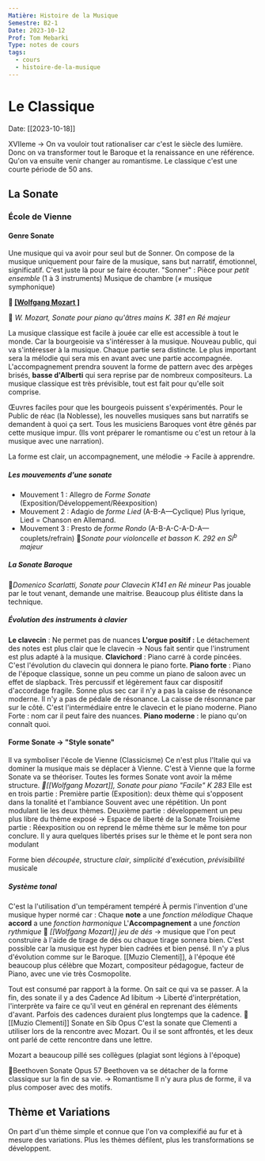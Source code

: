 ```yaml
---
Matière: Histoire de la Musique
Semestre: B2-1
Date: 2023-10-12
Prof: Tom Mebarki
Type: notes de cours
tags:
  - cours
  - histoire-de-la-musique
---
```

# Le Classique
Date: [[2023-10-18]] 

XVIIeme → On va vouloir tout rationaliser car c'est le siècle des lumière. Donc on va transformer tout le Baroque et la renaissance en une référence. Qu'on va ensuite venir changer au romantisme. 
Le classique c'est une courte période de 50 ans. 
## La Sonate 
### École de Vienne
#### Genre Sonate 
Une musique qui va avoir pour seul but de Sonner. On compose de la musique uniquement pour faire de la musique, sans but narratif, émotionnel, significatif. C'est juste là pour se faire écouter. 
"Sonner" : Pièce pour *petit ensemble* (1 à 3 instruments)
	Musique de chambre (≠ musique symphonique)

**👤 [[Wolfgang Mozart ]](1756-1791)**

🎵 *W. Mozart, Sonate pour piano qu'âtres mains K. 381 en Ré majeur*

La musique classique est facile à jouée car elle est accessible à tout le monde. Car la bourgeoisie va s'intéresser à la musique. Nouveau public, qui va s'intéresser à la musique. Chaque partie sera distincte. Le plus important sera la mélodie qui sera mis en avant avec une partie accompagnée. L'accompagnement prendra souvent la forme de pattern avec des arpèges brisés, **basse d'Alberti** qui sera reprise par de nombreux compositeurs.
La musique classique est très prévisible, tout est fait pour qu'elle soit comprise. 

Œuvres faciles pour que les bourgeois puissent s'expérimentés.
Pour le Public de réac (la Noblesse), les nouvelles musiques sans but narratifs se demandent à quoi ça sert. Tous les musiciens Baroques vont être gênés par cette musique impur. (Ils vont préparer le romantisme ou c'est un retour à la musique avec une narration).

La forme est clair, un accompagnement, une mélodie → Facile à apprendre. 
##### Les mouvements d'une sonate
- Mouvement 1 : Allegro de *Forme Sonate* (Exposition/Développement/Réexposition)
- Mouvement 2 : Adagio de *forme Lied* (A-B-A—Cyclique)
	Plus lyrique, Lied = Chanson en Allemand. 
- Mouvement 3 : Presto de *forme Rondo* (A-B-A-C-A-D-A—couplets/refrain)
	🎵*Sonate pour violoncelle et basson K. 292 en $Si^b$ majeur*


##### La Sonate Baroque 
🎵*Domenico Scarlatti, Sonate pour Clavecin K141 en Ré mineur*
Pas jouable par le tout venant, demande une maitrise. Beaucoup plus élitiste dans la technique.

##### Évolution des instruments à clavier

**Le clavecin** : Ne permet pas de nuances
**L'orgue positif :** Le détachement des notes est plus clair que le clavecin → Nous fait sentir que l'instrument est plus adapté à la musique.
**Clavichord** : Piano carré à corde pincées. C'est l'évolution du clavecin qui donnera le piano forte. 
**Piano forte** : Piano de l'époque classique, sonne un peu comme un piano de saloon avec un effet de slapback. Très percussif et légèrement faux car dispositif d'accordage fragile.
Sonne plus sec car il n'y a pas la caisse de résonance moderne. Il n'y a pas de pédale de résonance. La caisse de résonnance par sur le côté. 
C'est l'intermédiaire entre le clavecin et le piano moderne. 
Piano Forte : nom car il peut faire des nuances. 
**Piano moderne** : le piano qu'on connaît quoi. 
#### Forme Sonate → "Style sonate"
Il va symboliser l'école de Vienne (Classicisme)
Ce n'est plus l'Italie qui va dominer la musique mais se déplacer à Vienne. C'est à Vienne que la forme Sonate va se théoriser. 
Toutes les formes Sonate vont avoir la même structure. 
*🎵[[Wolfgang Mozart]], Sonate pour piano "Facile" K 283*
Elle est en trois partie :
Première partie (Exposition):  deux thème qui s'opposent dans la tonalité et l'ambiance
	Souvent avec une répétition. Un pont modulant lie les deux thèmes.
Deuxième partie : développement un peu plus libre du thème exposé → Espace de liberté de la Sonate
Troisième partie : Réexposition ou on reprend le même thème sur le même ton pour conclure. Il y aura quelques libertés prises sur le thème et le pont sera non modulant

Forme bien *découpée*, structure *clair*, *simplicité* d'exécution, *prévisibilité* musicale
##### Système tonal 
C'est la l'utilisation d'un tempérament tempéré 
À permis l'invention d'une musique hyper normé car : 
Chaque **note** a une *fonction mélodique*
Chaque **accord** a une *fonction harmonique*
L'**Accompagnement** a une *fonction rythmique*
🎵 *[[Wolfgang Mozart]] jeu de dés* → musique que l'on peut construire à l'aide de tirage de dés ou chaque tirage sonnera bien. 
C'est possible car la musique est hyper bien cadrées et bien pensé. Il n'y a plus d'évolution comme sur le Baroque. 
[[Muzio Clementi]], à l'époque été beaucoup plus célèbre que Mozart, compositeur pédagogue, facteur de Piano, avec une vie très Cosmopolite.

Tout est consumé par rapport à la forme. On sait ce qui va se passer. 
A la fin, des sonate il y a des Cadence Ad libitum → Liberté d'interprétation, l'interprète va faire ce qu'il veut en général en reprenant des éléments d'avant. Parfois des cadences duraient plus longtemps que la cadence. 
🎵 [[Muzio Clementi]] Sonate en Sib Opus
C'est la sonate que Clementi a utiliser lors de la rencontre avec Mozart. Ou il se sont affrontés, et les deux ont parlé de cette rencontre dans une lettre. 

Mozart a beaucoup pillé ses collègues (plagiat sont légions à l'époque)

🎵Beethoven Sonate Opus 57
Beethoven va se détacher de la forme classique sur la fin de sa vie. → Romantisme 
Il n'y aura plus de forme, il va plus composer avec des motifs. 
##  Thème et Variations
On part d'un thème simple et connue que l'on va complexifié au fur et à mesure des variations. Plus les thèmes défilent, plus les transformations se développent. 

